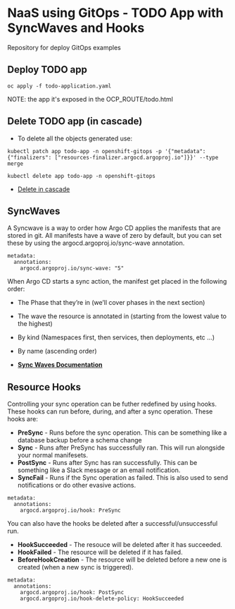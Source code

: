 # NaaS using GitOps - TODO App with SyncWaves and Hooks

Repository for deploy GitOps examples

## Deploy TODO app

```
oc apply -f todo-application.yaml
```

NOTE: the app it's exposed in the OCP_ROUTE/todo.html

## Delete TODO app (in cascade)

* To delete all the objects generated use:

```
kubectl patch app todo-app -n openshift-gitops -p '{"metadata": {"finalizers": ["resources-finalizer.argocd.argoproj.io"]}}' --type merge
```

```
kubectl delete app todo-app -n openshift-gitops
```

* [Delete in cascade](https://argoproj.github.io/argo-cd/user-guide/app_deletion/#about-the-deletion-finalizer)

## SyncWaves

A Syncwave is a way to order how Argo CD applies the manifests that are stored in git. All manifests have a wave of zero by default, but you can set these by using the argocd.argoproj.io/sync-wave annotation.

```
metadata:
  annotations:
    argocd.argoproj.io/sync-wave: "5"
```

When Argo CD starts a sync action, the manifest get placed in the following order:

* The Phase that they’re in (we’ll cover phases in the next section)
* The wave the resource is annotated in (starting from the lowest value to the highest)
* By kind (Namespaces first, then services, then deployments, etc …)
* By name (ascending order)

* [**Sync Waves Documentation**](https://argoproj.github.io/argo-cd/user-guide/sync-waves/#sync-phases-and-waves)

## Resource Hooks

Controlling your sync operation can be futher redefined by using hooks. These hooks can run before, during, and after a sync operation. These hooks are:

* **PreSync** - Runs before the sync operation. This can be something like a database backup before a schema change
* **Sync** - Runs after PreSync has successfully ran. This will run alongside your normal manifesets.
* **PostSync** - Runs after Sync has ran successfully. This can be something like a Slack message or an email notification.
* **SyncFail** - Runs if the Sync operation as failed. This is also used to send notifications or do other evasive actions.

```
metadata:
  annotations:
    argocd.argoproj.io/hook: PreSync
```

You can also have the hooks be deleted after a successful/unsuccessful run.

* **HookSucceeded** - The resouce will be deleted after it has succeeded.
* **HookFailed** - The resource will be deleted if it has failed.
* **BeforeHookCreation** - The resource will be deleted before a new one is created (when a new sync is triggered).

```
metadata:
  annotations:
    argocd.argoproj.io/hook: PostSync
    argocd.argoproj.io/hook-delete-policy: HookSucceeded
```
